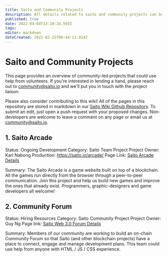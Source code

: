 ```yaml
---
title: Saito and Community Projects
description: All details related to saito and community projects can be found here
published: true
date: 2022-04-04T13:10:24.593Z
tags: 
editor: markdown
dateCreated: 2022-02-25T00:44:11.924Z
---
```


# Saito and Community Projects

This page provides an overview of community-led projects that could use help from volunteers. If you're interested in lending a hand, please reach out to community@saito.io and we'll put you in touch with the project liaison.

Please also consider contributing to this wiki! All of the pages in this repository are stored in markdown in our [Saito Wiki Github Repository](https://github.com/saitotech/wiki). To submit an edit, just open a push request with your proposed changes. Non-developers are welcome to leave a comment on any page or email us at community@saito.io.


## 1. Saito Arcade

Status: Ongoing Development
Category: Saito Team Project
Project Owner: Karl Nabong
Production: https://saito.io/arcade/ 
Page Link: [Saito Arcade Details](/community/projects/arcade)

Summary: The Saito Arcade is a game website built on top of a blockchain. All the games run directly from the browser through a peer-to-peer communication. Join this project and help us build new games and improve the ones that already exist. Programmers, graphic-designers and game developers all welcome!

## 2. Community Forum

Status: Hiring Resources
Category: Saito Community Project
Project Owner: Guy Ng
Page link: [Saito Web 3.0 Forum Details](/community/projects/forum)

Summary: Members of our community are working to build an on-chain Community Forum so that Saito (and other blockchain projects) have a place to connect, engage and manage development plans. This team could use help from anyone with HTML / JS / CSS experience.


